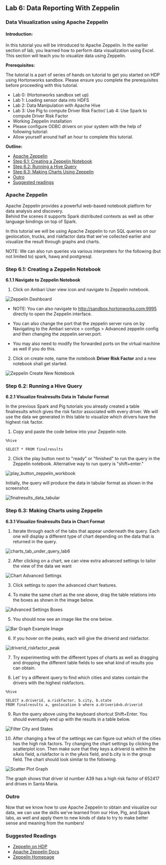 
## Lab 6: Data Reporting With Zeppelin

### **Data Visualization using Apache Zeppelin**

#### **Introduction:**

In this tutorial you will be introduced to Apache Zeppelin. In the earlier section of lab, you learned how to perform data visualization 
using Excel. This section will teach you to visualize data using Zeppelin.

**Prerequisites:**

The tutorial is a part of series of hands on tutorial to get you started on HDP using Hortonworks sandbox. Please ensure you complete the prerequisites before proceeding with this tutorial.

*   Lab 0: (Hortonworks sandbox set up)
*   Lab 1: Loading sensor data into HDFS
*   Lab 2: Data Manipulation with Apache Hive
*   Lab 3: Use Pig to compute Driver Risk Factor/ Lab 4: Use Spark to compute Driver Risk Factor
*   Working Zeppelin installation
*   Please configure ODBC drivers on your system with the help of following tutorial:
*   Allow yourself around half an hour to complete this tutorial.

**Outline:**

*   [Apache Zeppelin](#apache-zeppelin)
*   [Step 6.1: Creating a Zeppelin Notebook](#step6.1)
*   [Step 6.2: Running a Hive Query](#step6.2)
*   [Step 6.3: Making Charts Using Zeppelin](#step6.3)
*   [Outro](#outro)
*   [Suggested readings](#suggested-readings)

### Apache Zeppelin <a id="apache-zeppelin"></a>

Apache Zeppelin provides a powerful web-based notebook platform for data analysis and discovery.  
Behind the scenes it supports Spark distributed contexts as well as other language bindings on top of Spark.

In this tutorial we will be using Apache Zeppelin to run SQL queries on our geolocation, trucks, and 
riskfactor data that we've collected earlier and visualize the result through graphs and charts.

NOTE: We can also run queries via various interpreters for the following (but not limited to) spark, hawq and postgresql.

### **Step 6.1: Creating a Zeppelin Notebook** <a id="step6.1"></a>

**6.1.1 Navigate to Zeppelin Notebook**

1) Click on Ambari User view icon and navigate to Zeppelin notebook.

![Zeppelin Dashboard](/assets/hello-hdp/zeppelin_dashboard.png)

- NOTE: You can also navigate to http://sandbox.hortonworks.com:9995 directly to open the Zeppelin interface.

- You can also change the port that the zeppelin server runs on by Navigating to the Ambari service > configs > Advanced zeppelin config and then changing the zeppelin.server.port.
- You may also need to modify the forwarded ports on the virtual machine as well if you do this.

2) Click on create note, name the notebook **Driver Risk Factor** and a new notebook shall get started.

![Zeppelin Create New Notebook](/assets/hello-hdp/zeppelin_create_new_notebook.png)

### **Step 6.2: Running a Hive Query** <a id="step6.2"></a>

**6.2.1 Visualize finalresults Data in Tabular Format**

In the previous Spark and Pig tutorials you already created a table finalresults which gives the risk factor 
associated with every driver. We will use the data we generated in this table to visualize which drivers have the highest risk factor.

1) Copy and paste the code below into your Zeppelin note.

~~~
%hive

SELECT * FROM finalresults
~~~

2) Click the play button next to "ready" or "finished" to run the query in the Zeppelin notebook. 
Alternative way to run query is "shift+enter."


![play_button_zeppelin_workbook](/assets/hello-hdp/play_button_lab6.png)

Initially, the query will produce the data in tabular format as shown in the screenshot.

![finalresults_data_tabular](/assets/hello-hdp/finalresults_data_tabular_lab6.png)

### **Step 6.3: Making Charts using Zeppelin** <a id="step6.3"></a>

**6.3.1 Visualize finalresults Data in Chart Format**

1) Iterate through each of the tabs that appear underneath the query. 
Each one will display a different type of chart depending on the data that is returned in the query.

![charts_tab_under_query_lab6](/assets/hello-hdp/charts_tab_under_query_lab6.png)

2) After clicking on a chart, we can view extra advanced settings to tailor the view of the data we want

![Chart Advanced Settings](/assets/hello-hdp/advanced_settings_chart_lab6.png)

3) Click settings to open the advanced chart features.

4) To make the same chart as the one above, drag the table relations into the boxes as shown in the image below.

![Advanced Settings Boxes](/assets/hello-hdp/advanced_settings_boxes_lab6.png)

5) You should now see an image like the one below.

![Bar Graph Example Image](/assets/hello-hdp/bar_graph_chart_ex_lab6.png)

6) If you hover on the peaks, each will give the driverid and riskfactor.

![driverid_riskfactor_peak](/assets/hello-hdp/driverid_riskfactor_peak_lab6.png)

7) Try experimenting with the different types of charts as well as dragging and 
dropping the different table fields to see what kind of results you can obtain.

8) Let' try a different query to find which cities and states contain the drivers with the highest riskfactors.

~~~
%hive

SELECT a.driverid, a.riskfactor, b.city, b.state 
FROM finalresults a, geolocation b where a.driverid=b.driverid
~~~

9) Run the query above using the keyboard shortcut Shift+Enter. 
You should eventually end up with the results in a table below.

![Filter City and States](/assets/hello-hdp/filter_city_states_lab6.png)

10) After changing a few of the settings we can figure out which of the cities has the high risk factors. 
Try changing the chart settings by clicking the scatterplot icon. Then make sure that they keys a.driverid 
is within the xAxis field, a.riskfactor is in the yAxis field, and b.city is in the group field. 
The chart should look similar to the following.

![Scatter Plot Graph](/assets/hello-hdp/scatter_plot_lab6.png)

The graph shows that driver id number A39 has a high risk factor of 652417 and drives in Santa Maria.  

### Outro <a id="outro"></a>

Now that we know how to use Apache Zeppelin to obtain and visualize our data, we can use the skills 
we've learned from our Hive, Pig, and Spark labs, as well and apply them to new kinds of data to 
try to make better sense and meaning from the numbers!

### Suggested Readings <a id="suggested-readings"></a>

- [Zeppelin on HDP](http://hortonworks.com/hadoop/zeppelin/)
- [Apache Zeppelin Docs](https://zeppelin.incubator.apache.org/docs/)
- [Zeppelin Homepage](https://zeppelin.incubator.apache.org/)
